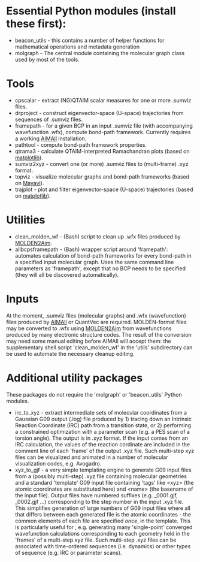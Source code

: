 Essential Python modules (install these first):
========================
* beacon_utils - this contains a number of helper functions for mathematical operations and metadata generation
* molgraph - The central module containing the molecular graph class used by most of the tools.

Tools
=====
*	cpscalar   - extract (NG)QTAIM scalar measures for one or more .sumviz files.
*	drproject  - construct eigenvector-space (U-space) trajectories from sequences of .sumviz files.
*	framepath  - for a given BCP in an input .sumviz file (with accompanying wavefunction .wfx), compute bond-path framework. Currently requires a working [AIMAll](https://aim.tkgristmill.com) installation.
*	pathtool   - compute bond-path framework properties.
*	qtrama3    - calculate QTAIM-interpreted Ramachandran plots (based on [matplotlib](https://matplotlib.org/)).
*	sumviz2xyz 	- convert one (or more) .sumviz files to (multi-frame) .xyz format.
*	topviz 	   - visualize molecular graphs and bond-path frameworks (based on [Mayavi](https://github.com/enthought/mayavi)).
*	trajplot  - plot and filter eigenvector-space (U-space) trajectories (based on [matplotlib](https://matplotlib.org/)).

Utilities
=========
* clean_molden_wf - (Bash) script to clean up .wfx files produced by [MOLDEN2Aim](https://github.com/zorkzou/Molden2AIM).
* allbcpsframepath - (Bash) wrapper script around 'framepath': automates calculation of bond-path frameworks for every bond-path in a specified input molecular graph. Uses the same command line parameters as 'framepath', except that no BCP needs to be specified (they will all be discovered automatically).

Inputs
======
At the moment, .sumviz files (molecular graphs) and .wfx (wavefunction) files produced by [AIMAll](https://aim.tkgristmill.com) or QuantVec are required. MOLDEN-format files may be converted to .wfx using [MOLDEN2Aim](https://github.com/zorkzou/Molden2AIM) from wavefunctions produced by many electronic structure codes. The result of the conversion may need some manual editing before AIMAll will accept them: the supplementary shell script 'clean_molden_wf' in the 'utils' subdirectory can be used to automate the necessary cleanup editing.

Additional utility packages
===========================
These packages do not require the 'molgraph' or 'beacon_utils' Python modules.

* irc_to_xyz - extract intermediate sets of molecular coordinates from a Gaussian G09 output (.log) file produced by 1) tracing down an Intrinsic Reaction Coordinate (IRC) path from a transition state, or 2) performing a constrained optimization with a parameter scan (e.g. a PES scan of a torsion angle). The output is in .xyz format. If the input comes from an IRC calculation, the values of the reaction cordinate are included in the comment line of each 'frame' of the output .xyz file. Such multi-step xyz files can be visualized and animated in a number of molecular visualization codes, e.g. Avogadro.
* xyz_to_gjf - a very simple templating engine to generate G09 input files from a (possibly multi-step) .xyz file containing molecular geometries and a 
standard 'template' G09 input file containing 'tags' like \<xyz> (the atomic coordinates are substituted here) and \<name> (the basename of the input file).
Output files have numbered suffixes (e.g. \_0001.gjf, \_0002.gjf ...) corresponding to the step number in the input .xyz file. 
This simplifies generation of large numbers of G09 input files where all that differs between each generated file is the atomic coordinates - the common elements of each file are specified *once*, in the template. This is particularly useful for , e.g. generating many 'single-point' converged wavefunction calculations corresponding to each geometry held in the 'frames' of a multi-step.xyz file. Such multi-step .xyz files can be associated with time-ordered sequences (i.e. dynamics) or other types of sequence (e.g. IRC or parameter scans).
